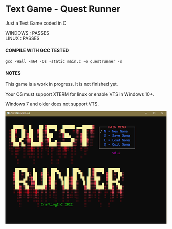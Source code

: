 # Text Game - Quest Runner  
  
Just a Text Game coded in C
  
WINDOWS : PASSES  
LINUX   : PASSES  
  
#### COMPILE WITH GCC TESTED

    gcc -Wall -m64 -Os -static main.c -o questrunner -s

#### NOTES  
This game is a work in progress. It is not finished yet.  
  
Your OS must support XTERM for linux or enable VTS in Windows 10+.  
  
Windows 7 and older does not support VTS.  
  
![progress](progress1.png)  
  